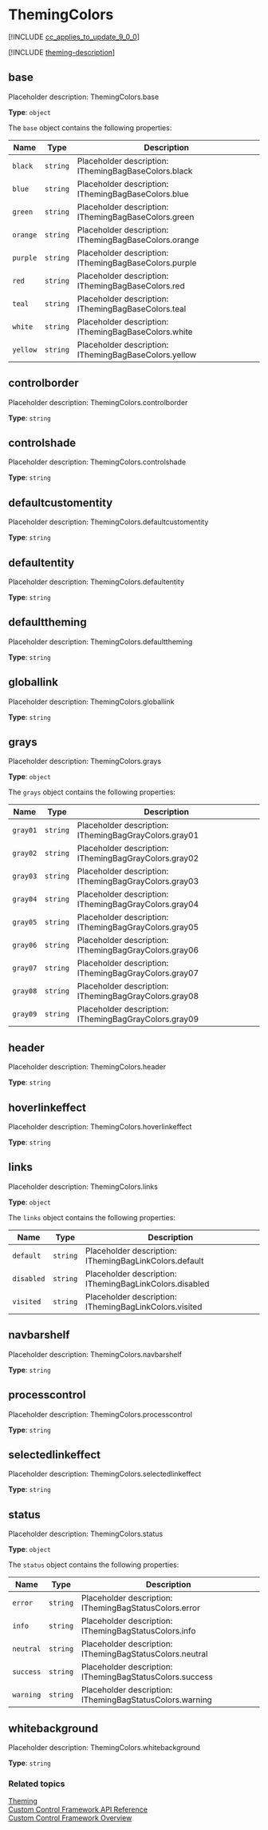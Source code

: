 # ThemingColors

[!INCLUDE [cc_applies_to_update_9_0_0](../../../includes/cc_applies_to_update_9_0_0.md)]

[!INCLUDE [theming-description](includes/themingcolors-description.md)]

## base

Placeholder description: ThemingColors.base

**Type**: `object`

The `base` object contains the following properties:

|Name|Type|Description|
|--|--|--|
|`black`|`string`|Placeholder description: IThemingBagBaseColors.black|
|`blue`|`string`|Placeholder description: IThemingBagBaseColors.blue|
|`green`|`string`|Placeholder description: IThemingBagBaseColors.green|
|`orange`|`string`|Placeholder description: IThemingBagBaseColors.orange|
|`purple`|`string`|Placeholder description: IThemingBagBaseColors.purple|
|`red`|`string`|Placeholder description: IThemingBagBaseColors.red|
|`teal`|`string`|Placeholder description: IThemingBagBaseColors.teal|
|`white`|`string`|Placeholder description: IThemingBagBaseColors.white|
|`yellow`|`string`|Placeholder description: IThemingBagBaseColors.yellow|

## controlborder

Placeholder description: ThemingColors.controlborder

**Type**: `string`

## controlshade

Placeholder description: ThemingColors.controlshade

**Type**: `string`

## defaultcustomentity

Placeholder description: ThemingColors.defaultcustomentity

**Type**: `string`

## defaultentity

Placeholder description: ThemingColors.defaultentity

**Type**: `string`

## defaulttheming

Placeholder description: ThemingColors.defaulttheming

**Type**: `string`

## globallink

Placeholder description: ThemingColors.globallink

**Type**: `string`

## grays

Placeholder description: ThemingColors.grays

**Type**: `object`

The `grays` object contains the following properties:

|Name|Type|Description|
|--|--|--|
|`gray01`|`string`|Placeholder description: IThemingBagGrayColors.gray01|
|`gray02`|`string`|Placeholder description: IThemingBagGrayColors.gray02|
|`gray03`|`string`|Placeholder description: IThemingBagGrayColors.gray03|
|`gray04`|`string`|Placeholder description: IThemingBagGrayColors.gray04|
|`gray05`|`string`|Placeholder description: IThemingBagGrayColors.gray05|
|`gray06`|`string`|Placeholder description: IThemingBagGrayColors.gray06|
|`gray07`|`string`|Placeholder description: IThemingBagGrayColors.gray07|
|`gray08`|`string`|Placeholder description: IThemingBagGrayColors.gray08|
|`gray09`|`string`|Placeholder description: IThemingBagGrayColors.gray09|

## header

Placeholder description: ThemingColors.header

**Type**: `string`

## hoverlinkeffect

Placeholder description: ThemingColors.hoverlinkeffect

**Type**: `string`

## links

Placeholder description: ThemingColors.links

**Type**: `object`

The `links` object contains the following properties:

|Name|Type|Description|
|--|--|--|
|`default`|`string`|Placeholder description: IThemingBagLinkColors.default|
|`disabled`|`string`|Placeholder description: IThemingBagLinkColors.disabled|
|`visited`|`string`|Placeholder description: IThemingBagLinkColors.visited|

## navbarshelf

Placeholder description: ThemingColors.navbarshelf

**Type**: `string`

## processcontrol

Placeholder description: ThemingColors.processcontrol

**Type**: `string`

## selectedlinkeffect

Placeholder description: ThemingColors.selectedlinkeffect

**Type**: `string`

## status

Placeholder description: ThemingColors.status

**Type**: `object`

The `status` object contains the following properties:

|Name|Type|Description|
|--|--|--|
|`error`|`string`|Placeholder description: IThemingBagStatusColors.error|
|`info`|`string`|Placeholder description: IThemingBagStatusColors.info|
|`neutral`|`string`|Placeholder description: IThemingBagStatusColors.neutral|
|`success`|`string`|Placeholder description: IThemingBagStatusColors.success|
|`warning`|`string`|Placeholder description: IThemingBagStatusColors.warning|

## whitebackground

Placeholder description: ThemingColors.whitebackground

**Type**: `string`


### Related topics

[Theming](theming.md)<br />
[Custom Control Framework API Reference](index.md)<br />
[Custom Control Framework Overview](../custom-control-framework-overview.md)